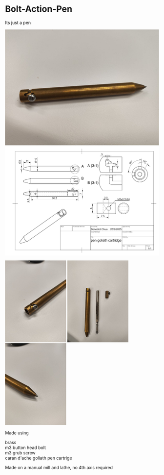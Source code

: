 # Bolt-Action-Pen
Its just a pen

<img src="images/photo_2025-02-21_08-50-08.jpg" width="600">

<img src="images/dimensional drawing.png" width="600">

<img src="images/photo_2025-02-21_08-49-54.jpg" width="200"> <img src="images/photo_2025-02-21_08-49-47.jpg" width="200"> <img src="images/photo_2025-02-21_08-49-39.jpg" width="200">

Made using 

brass  
m3 button head bolt  
m3 grub screw  
caran d'ache goliath pen cartrige  

Made on a manual mill and lathe, no 4th axis required
